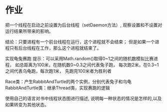 # 作业

把一个线程在启动之前设置为后台线程（setDaemon方法）,
观察设置和不设置对运行结果所带来的影响。


结论：只要进程有一个前台线程在运行，这个进程就不会结束；
      但是如果一个进程只有后台线程在工作，那么这个进程就结束了。





实现龟兔赛跑
提示：可以采用Math.random()取得0~1之间的随机数模拟比赛进程，
如总距离为100米，在随机数0~0.3之间代表兔子跑，
每次跑2米，在0.3~1之间代表乌龟跑，每次跑1米，
先跑完100米者为胜利者

Race类：产生RabbitAndTurtle的两个实例，分别代表兔子和乌龟
RabbitAndTurtle类：继承Thread类，实现赛跑的逻辑



使用自己的语言对书中线程状态图进行描述,
说明每一种状态的情况是怎样的,以及如果转变为其他状态。

